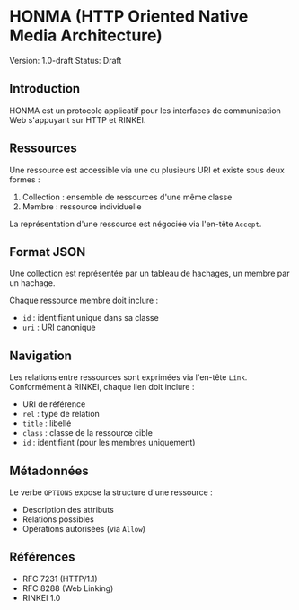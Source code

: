 # HONMA (HTTP Oriented Native Media Architecture)

Version: 1.0-draft
Status: Draft

## Introduction

HONMA est un protocole applicatif pour les interfaces de communication Web s'appuyant sur HTTP et RINKEI.

## Ressources

Une ressource est accessible via une ou plusieurs URI et existe sous deux formes :
1. Collection : ensemble de ressources d'une même classe
2. Membre : ressource individuelle

La représentation d'une ressource est négociée via l'en-tête `Accept`.

## Format JSON

Une collection est représentée par un tableau de hachages, un membre par un hachage.

Chaque ressource membre doit inclure :
- `id` : identifiant unique dans sa classe
- `uri` : URI canonique

## Navigation

Les relations entre ressources sont exprimées via l'en-tête `Link`. Conformément à RINKEI, chaque lien doit inclure :
- URI de référence
- `rel` : type de relation
- `title` : libellé
- `class` : classe de la ressource cible
- `id` : identifiant (pour les membres uniquement)

## Métadonnées

Le verbe `OPTIONS` expose la structure d'une ressource :
- Description des attributs
- Relations possibles
- Opérations autorisées (via `Allow`)

## Références

- RFC 7231 (HTTP/1.1)
- RFC 8288 (Web Linking)
- RINKEI 1.0
